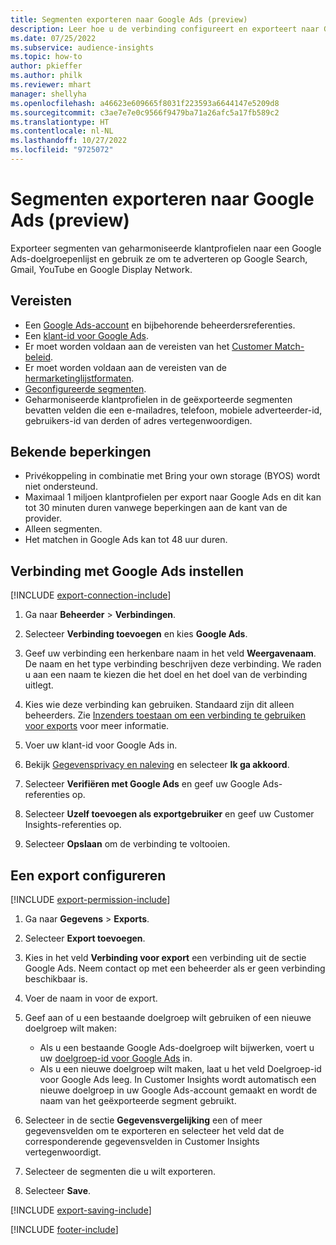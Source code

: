 ```yaml
---
title: Segmenten exporteren naar Google Ads (preview)
description: Leer hoe u de verbinding configureert en exporteert naar Google Ads.
ms.date: 07/25/2022
ms.subservice: audience-insights
ms.topic: how-to
author: pkieffer
ms.author: philk
ms.reviewer: mhart
manager: shellyha
ms.openlocfilehash: a46623e609665f8031f223593a6644147e5209d8
ms.sourcegitcommit: c3ae7e7e0c9566f9479ba71a26afc5a17fb589c2
ms.translationtype: HT
ms.contentlocale: nl-NL
ms.lasthandoff: 10/27/2022
ms.locfileid: "9725072"
---
```

# <a name="export-segments-to-google-ads-preview"></a>Segmenten exporteren naar Google Ads (preview)

Exporteer segmenten van geharmoniseerde klantprofielen naar een Google Ads-doelgroepenlijst en gebruik ze om te adverteren op Google Search, Gmail, YouTube en Google Display Network.

## <a name="prerequisites"></a>Vereisten

- Een [Google Ads-account](https://ads.google.com/) en bijbehorende beheerdersreferenties.
- Een [klant-id voor Google Ads](https://support.google.com/google-ads/answer/1704344).
- Er moet worden voldaan aan de vereisten van het [Customer Match-beleid](https://support.google.com/adspolicy/answer/6299717).
- Er moet worden voldaan aan de vereisten van de [hermarketinglijstformaten](https://support.google.com/google-ads/answer/7558048).
- [Geconfigureerde segmenten](segments.md).
- Geharmoniseerde klantprofielen in de geëxporteerde segmenten bevatten velden die een e-mailadres, telefoon, mobiele adverteerder-id, gebruikers-id van derden of adres vertegenwoordigen.

## <a name="known-limitations"></a>Bekende beperkingen

- Privékoppeling in combinatie met Bring your own storage (BYOS) wordt niet ondersteund.
- Maximaal 1 miljoen klantprofielen per export naar Google Ads en dit kan tot 30 minuten duren vanwege beperkingen aan de kant van de provider.
- Alleen segmenten.
- Het matchen in Google Ads kan tot 48 uur duren.

## <a name="set-up-connection-to-google-ads"></a>Verbinding met Google Ads instellen

[!INCLUDE [export-connection-include](includes/export-connection-admn.md)]

1. Ga naar **Beheerder** > **Verbindingen**.

1. Selecteer **Verbinding toevoegen** en kies **Google Ads**.

1. Geef uw verbinding een herkenbare naam in het veld **Weergavenaam**. De naam en het type verbinding beschrijven deze verbinding. We raden u aan een naam te kiezen die het doel en het doel van de verbinding uitlegt.

1. Kies wie deze verbinding kan gebruiken. Standaard zijn dit alleen beheerders. Zie [Inzenders toestaan om een verbinding te gebruiken voor exports](connections.md#allow-contributors-to-use-a-connection-for-exports) voor meer informatie.

1. Voer uw klant-id voor Google Ads in.

1. Bekijk [Gegevensprivacy en naleving](connections.md#data-privacy-and-compliance) en selecteer **Ik ga akkoord**.

1. Selecteer **Verifiëren met Google Ads** en geef uw Google Ads-referenties op.

1. Selecteer **Uzelf toevoegen als exportgebruiker** en geef uw Customer Insights-referenties op.

1. Selecteer **Opslaan** om de verbinding te voltooien.

## <a name="configure-an-export"></a>Een export configureren

[!INCLUDE [export-permission-include](includes/export-permission.md)]

1. Ga naar **Gegevens** > **Exports**.

1. Selecteer **Export toevoegen**.

1. Kies in het veld **Verbinding voor export** een verbinding uit de sectie Google Ads. Neem contact op met een beheerder als er geen verbinding beschikbaar is.

1. Voer de naam in voor de export.

1. Geef aan of u een bestaande doelgroep wilt gebruiken of een nieuwe doelgroep wilt maken:
   - Als u een bestaande Google Ads-doelgroep wilt bijwerken, voert u uw [doelgroep-id voor Google Ads](https://support.google.com/google-ads/answer/7558048?hl=en#:~:text=Audience%20lists%20is%20a%20section,Display%20Network%20through%20remarketing%20campaigns) in.
   - Als u een nieuwe doelgroep wilt maken, laat u het veld Doelgroep-id voor Google Ads leeg. In Customer Insights wordt automatisch een nieuwe doelgroep in uw Google Ads-account gemaakt en wordt de naam van het geëxporteerde segment gebruikt.

1. Selecteer in de sectie **Gegevensvergelijking** een of meer gegevensvelden om te exporteren en selecteer het veld dat de corresponderende gegevensvelden in Customer Insights vertegenwoordigt.

1. Selecteer de segmenten die u wilt exporteren.

1. Selecteer **Save**.

[!INCLUDE [export-saving-include](includes/export-saving.md)]

[!INCLUDE [footer-include](includes/footer-banner.md)]
